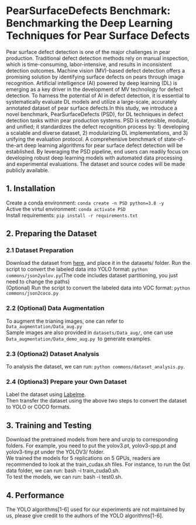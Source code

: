 # PearSurfaceDefects Benchmark: Benchmarking the Deep Learning Techniques for Pear Surface Defects
Pear surface defect detection is one of the major challenges in pear production. Traditional defect detection methods rely on manual inspection, which is time-consuming, labor-intensive, and results in inconsistent detection outcomes. Machine vision (MV)-based defect detection offers a promising solution by identifying surface defects on pears through image recognition. Artificial intelligence (AI) powered by deep learning (DL) is emerging as a key driver in the development of MV technology for defect detection. To harness the potential of AI in defect detection, it is essential to systematically evaluate DL models and utilize a large-scale, accurately annotated dataset of pear surface defects.In this study, we introduce a novel benchmark, PearSurfaceDefects (PSD), for DL techniques in defect detection tasks within pear production systems. PSD is extensible, modular, and unified; it standardizes the defect recognition process by: 1) developing a scalable and diverse dataset, 2) modularizing DL implementations, and 3) unifying the evaluation protocol. A comprehensive benchmark of state-of-the-art deep learning algorithms for pear surface defect detection will be established. By leveraging the PSD pipeline, end users can readily focus on developing robust deep learning models with automated data processing and experimental evaluations. The dataset and source codes will be made publicly available.

## 1. Installation
Create a conda environment:  `conda create -n PSD python=3.8 -y`   
Active the virtul environment: `conda activate PSD`  
Install requirements: `pip install -r requirements.txt`  

## 2. Preparing the Dataset
### 2.1 Dataset Preparation
Download the dataset from [here](https://drive.google.com/drive/folders/1T9Pv6YMvOY6fOWoim21yEpgFuNg7dful?usp=drive_link), and place it in the datasets/ folder. 
Run the script to convert the labeled data into YOLO format: `python commons/json2yolov.py`(The code includes dataset partitioning, you just need to change the paths)  
(Optional) Run the script to convert the labeled data into VOC format: `python commons/json2coco.py `  
### 2.2 (Optional) Data Augmentation
To augment the trianing images, one can refer to `Data_augmentation/Data_aug.py`  
Sample images are also provided in `datasets/Data_aug/`, one can use `Data_augmentation/Data_demo_aug.py `to generate examples.   
### 2.3 (Optiona2) Dataset Analysis
To analysis the dataset, we can run: `python commons/dataset_analysis.py`.  
### 2.4 (Optiona3) Prepare your Own Dataset
Label the dataset using [Labelme](https://github.com/labelmeai/labelme).  
Then transfer the dataset using the above two steps to convert the dataset to YOLO or COCO formats.  
## 3. Training and Testing
Download the pretrained models from here and unzip to corresponding folders. For example, you need to put the yolov3.pt, yolov3-spp.pt and yolov3-tiny.pt under the YOLOV3/ folder.  
We trained the models for 5 replications on 5 GPUs, readers are recommended to look at the train_cudax.sh files. For instance, to run the 0st data folder, we can run: bash -i train_cuda0.sh.  
To test the models, we can run: bash -i test0.sh.  
## 4. Performance
The YOLO algorithms[1-6] used for our experiments are not maintained by us, please give credit to the authors of the YOLO algorithms[1-6].  
